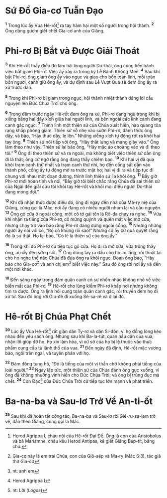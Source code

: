 # Sứ Ðồ Gia-cơ Tuẫn Ðạo
<sup><b>1</b></sup> Trong lúc ấy Vua Hê-rốt[^1-53364f8b-364a-4dfd-9333-aed0fd3dde7b] ra tay hãm hại một số người trong hội thánh. <sup><b>2</b></sup> Ông dùng gươm giết chết Gia-cơ anh của Giăng.

# Phi-rơ Bị Bắt và Ðược Giải Thoát
<sup><b>3</b></sup> Khi Hê-rốt thấy điều đó làm hài lòng người Do-thái, ông cũng tiến hành việc bắt giam Phi-rơ. Việc ấy xảy ra trong kỳ Lễ Bánh Không Men. <sup><b>4</b></sup> Sau khi bắt Phi-rơ, ông giam ông ấy vào ngục và giao cho bốn toán lính, mỗi toán bốn người, canh giữ ông ấy, và dự định sau Lễ Vượt Qua sẽ đem ông ấy ra xử trước dân.

<sup><b>5</b></sup> Trong khi Phi-rơ bị giam trong ngục, hội thánh nhiệt thành dâng lời cầu nguyện lên Ðức Chúa Trời cho ông.

<sup><b>6</b></sup> Trong đêm trước ngày Hê-rốt đem ông ra xử, Phi-rơ đang ngủ trong khi bị xiềng bằng hai dây xích giữa hai người lính, và bên ngoài các lính canh đang canh gác ngục. <sup><b>7</b></sup> Thình lình một thiên sứ của Chúa xuất hiện, hào quang tỏa rạng khắp phòng giam. Thiên sứ vỗ nhẹ vào sườn Phi-rơ, đánh thức ông dậy, và bảo, “Hãy thức dậy, lẹ lên.” Những xiềng xích tự động rớt ra khỏi hai tay ông. <sup><b>8</b></sup> Thiên sứ nói tiếp với ông, “Hãy thắt lưng và mang giày vào.” Ông làm theo như vậy. Thiên sứ lại bảo ông, “Hãy mặc áo choàng vào và đi theo tôi.” <sup><b>9</b></sup> Ông đi theo thiên sứ và ra ngoài, mà không biết việc thiên sứ dẫn ông đi là thật; ông cứ ngỡ rằng ông đang thấy chiêm bao. <sup><b>10</b></sup> Khi hai vị đã qua khỏi trạm canh thứ nhất và trạm canh thứ nhì, họ đến cổng sắt dẫn vào thành phố, cổng ấy tự động mở ra trước mặt họ; hai vị đi ra và tiếp tục đi chung với nhau một đoạn đường, thình lình thiên sứ lìa khỏi ông. <sup><b>11</b></sup> Bấy giờ Phi-rơ mới hoàn tỉnh và nói, “Bây giờ tôi biết chắc rằng Chúa đã sai thiên sứ của Ngài đến giải cứu tôi khỏi tay Hê-rốt và khỏi mọi điều người Do-thái đang mong đợi.”

<sup><b>12</b></sup> Khi đã nhận thức được điều đó, ông đi ngay đến nhà của Ma-ry mẹ của Giăng, cũng gọi là Mác, nơi ấy đang có nhiều người nhóm lại và cầu nguyện. <sup><b>13</b></sup> Ông gõ cửa ở ngoài cổng, một cô tớ gái tên là Rô-đa chạy ra nghe. <sup><b>14</b></sup> Vừa khi nhận ra tiếng của Phi-rơ, cô mừng quýnh và quên mất việc mở cửa, nhưng chạy trở vào báo rằng Phi-rơ đang đứng ngoài cổng. <sup><b>15</b></sup> Nhưng những người ấy nói với cô, “Bộ cô khùng rồi sao!” Nhưng cô ấy cứ quả quyết rằng đó là sự thật. Họ lại bảo, “Có lẽ là thiên sứ của ông ấy.”

<sup><b>16</b></sup> Trong khi đó Phi-rơ cứ tiếp tục gõ cửa. Họ đi ra mở cửa; vừa trông thấy ông, ai nấy đều sửng sốt. <sup><b>17</b></sup> Ông dùng tay ra dấu cho họ im lặng, rồi thuật lại cho họ nghe thể nào Chúa đã đưa ông ra khỏi ngục. Ðoạn ông bảo, “Hãy báo cho Gia-cơ[^2-53364f8b-364a-4dfd-9333-aed0fd3dde7b] và anh chị em[^3-53364f8b-364a-4dfd-9333-aed0fd3dde7b] biết việc này.” Sau đó ông rời nơi ấy và đến một nơi khác.

<sup><b>18</b></sup> Ðến sáng ngày trong đám quân canh có sự nhốn nháo không nhỏ về việc biến mất của Phi-rơ. <sup><b>19</b></sup> Hê-rốt cho lùng kiếm Phi-rơ khắp nơi nhưng không tìm ra được. Ông ra lịnh hỏi cung toán quân canh gác, rồi truyền đem họ đi xử tử. Sau đó ông rời Giu-đê đi xuống Sê-sa-rê và ở lại đó.

# Hê-rốt Bị Chúa Phạt Chết
<sup><b>20</b></sup> Lúc ấy Vua Hê-rốt[^4-53364f8b-364a-4dfd-9333-aed0fd3dde7b] rất giận dân Ty-rơ và dân Si-đôn, vì họ đồng lòng kéo nhau đến yêu sách ông. Nhưng sau khi Ba-la-tút, quan hầu cận của vua, nhận lời giúp đỡ họ, họ xin làm hòa, vì xứ sở của họ bị lệ thuộc vào thực phẩm cung cấp từ lãnh thổ của vua. <sup><b>21</b></sup> Ðến ngày đã định, Hê-rốt mặc vương bào, ngồi trên ngai, và tuyên phán với họ.

<sup><b>22</b></sup> Ðám đông tung hô, “Ðó là tiếng của một vị thần chớ không phải tiếng của loài người.” <sup><b>23</b></sup> Ngay lập tức, một thiên sứ của Chúa đánh ông gục xuống, vì ông đã không nhường vinh hiển cho Ðức Chúa Trời; và ông bị trùng đục mà chết. <sup><b>24</b></sup> Còn Ðạo[^5-53364f8b-364a-4dfd-9333-aed0fd3dde7b] của Ðức Chúa Trời cứ tiếp tục lớn mạnh và phát triển.

# Ba-na-ba và Sau-lơ Trở Về An-ti-ốt
<sup><b>25</b></sup> Sau khi đã hoàn tất công tác, Ba-na-ba và Sau-lơ rời Giê-ru-sa-lem trở về, dẫn theo Giăng, cũng gọi là Mác.

[^1-53364f8b-364a-4dfd-9333-aed0fd3dde7b]: Herod Agrippa I, cháu nội của Hê-rốt Ðại Ðế. Ông là con của Aristobolus và bà Mariamne, cháu kêu Herod Antipas, kẻ giết Giăng Báp-tít, bằng chú.
[^2-53364f8b-364a-4dfd-9333-aed0fd3dde7b]: Gia-cơ này là em trai Chúa, con của Giô-sép và Ma-ry (Mác 6:3), tác giả thơ Gia-cơ
[^3-53364f8b-364a-4dfd-9333-aed0fd3dde7b]: nt: anh em
[^4-53364f8b-364a-4dfd-9333-aed0fd3dde7b]: Herod Agrippa I
[^5-53364f8b-364a-4dfd-9333-aed0fd3dde7b]: nt: Lời (*Lógos*)
